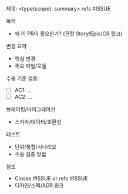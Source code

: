 제목: <type(scope): summary> refs #ISSUE

목적

- 왜 이 PR이 필요한가? (관련 Story/Epic/CR 링크)

변경 요약

- 핵심 변경
- 주요 파일/모듈

수용 기준 검증

- [ ] AC1: ...
- [ ] AC2: ...

브레이킹/마이그레이션

- 스키마/데이터/호환성

테스트

- 단위/통합/시나리오
- 수동 검증 방법

참조

- Closes #ISSUE or refs #ISSUE
- 디자인/스펙/ADR 링크
